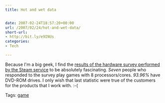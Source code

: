 ```yaml
---
title: Hot and wet data


date: 2007-02-24T18:57:20+00:00
url: /2007/02/24/hot-and-wet-data/
short-url:
- http://bit.ly/e9INUs
categories:
- Tech

---
```

<div class='microid-mailto+http:sha1:996c88bb9e0c4c0104b942e78440de9ff0187a0c'>

Because I'm a big geek, I find the <a href="http://www.steampowered.com/status/survey.html">results of the hardware survey performed by the Steam service</a> to be absolutely fascinating. <em>Seven</em> people who responded to the survey play games with 8 processors/cores. <em>93.96%</em> have DVD-ROM drives. I only wish that last statistic were true of the customers for the products that I work with. :-(

</div>

<div class="st-post-tags">
Tags: <a href="http://www.cavort.org/tag/game/" title="game" rel="tag">game</a><br />
</div>